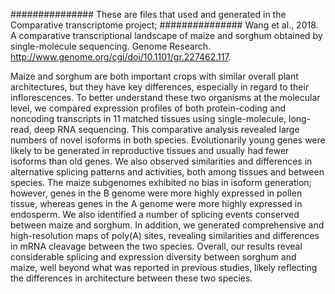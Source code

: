 ###############
These are files that used and generated in the Comparative transcriptome project;
###############
Wang et al., 2018. A comparative transcriptional landscape of maize and sorghum obtained by single-molecule sequencing. Genome Research. http://www.genome.org/cgi/doi/10.1101/gr.227462.117. 

Maize and sorghum are both important crops with similar overall plant architectures, but they have key differences, especially in regard to their inflorescences. To better understand these two organisms at the molecular level, we compared expression profiles of both protein-coding and noncoding transcripts in 11 matched tissues using single-molecule, long-read, deep RNA sequencing. This comparative analysis revealed large numbers of novel isoforms in both species. Evolutionarily young genes were likely to be generated in reproductive tissues and usually had fewer isoforms than old genes. We also observed similarities and differences in alternative splicing patterns and activities, both among tissues and between species. The maize subgenomes exhibited no bias in isoform generation; however, genes in the B genome were more highly expressed in pollen tissue, whereas genes in the A genome were more highly expressed in endosperm. We also identified a number of splicing events conserved between maize and sorghum. In addition, we generated comprehensive and high-resolution maps of poly(A) sites, revealing similarities and differences in mRNA cleavage between the two species. Overall, our results reveal considerable splicing and expression diversity between sorghum and maize, well beyond what was reported in previous studies, likely reflecting the differences in architecture between these two species. 
